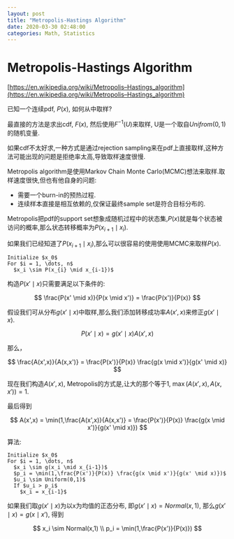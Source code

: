```yaml
---
layout: post
title: "Metropolis-Hastings Algorithm"
date: 2020-03-30 02:48:00
categories: Math, Statistics
---
```


# Metropolis-Hastings Algorithm

[https://en.wikipedia.org/wiki/Metropolis–Hastings_algorithm](https://en.wikipedia.org/wiki/Metropolis–Hastings_algorithm)

已知一个连续pdf, $P(x)$, 如何从中取样?

最直接的方法是求出cdf, $F(x)$, 然后使用$F^{-1}(U)$来取样, U是一个取自$Unifrom(0,1)$的随机变量.

如果cdf不太好求,一种方式是通过rejection sampling来在pdf上直接取样,这种方法可能出现的问题是拒绝率太高,导致取样速度很慢.

Metropolis algorithm是使用Markov Chain Monte Carlo(MCMC)想法来取样.取样速度很快,但也有他自身的问题:
  - 需要一个burn-in的预热过程.
  - 连续样本直接是相互依赖的,仅保证最终sample set是符合目标分布的.

Metropolis把pdf的support set想象成随机过程中的状态集,$P(x)$就是每个状态被访问的概率,那么状态转移概率为$P(x_{i+1} \mid x_i)$.

如果我们已经知道了$P(x_{i+1} \mid x_i)$,那么可以很容易的使用使用MCMC来取样$P(x)$.

```
Initialize $x_0$
For $i = 1, \dots, n$
  $x_i \sim P(x_{i} \mid x_{i-1})$
```

构造$P(x' \mid x)$只需要满足以下条件的:

$$
\frac{P(x' \mid x)}{P(x \mid x')} = \frac{P(x')}{P(x)}
$$

假设我们可从分布$g(x' \mid x)$中取样,那么我们添加转移成功率$A(x', x)$来修正$g(x' \mid x)$.

$$
P(x' \mid x) = g(x' \mid x) A(x',x)
$$

那么，

$$
\frac{A(x',x)}{A(x,x')} = \frac{P(x')}{P(x)} \frac{g(x \mid x')}{g(x' \mid x)}
$$

现在我们构造$A(x',x)$, Metropolis的方式是,让大的那个等于1, $\max(A(x',x),A(x,x'))= 1$.

最后得到

$$
A(x',x) = \min(1,\frac{A(x',x)}{A(x,x')} = \frac{P(x')}{P(x)} \frac{g(x \mid x')}{g(x' \mid x)})
$$

算法:

```
Initialize $x_0$
For $i = 1, \dots, n$
  $x_i \sim g(x_i \mid x_{i-1})$
  $p_i = \min(1,\frac{P(x')}{P(x)} \frac{g(x \mid x')}{g(x' \mid x)})$
  $u_i \sim Uniform(0,1)$
  If $u_i > p_i$
    $x_i = x_{i-1}$
```

如果我们取$g(x' \mid x)$为以x为均值的正态分布, 即$g(x' \mid x) = Normal(x,1)$, 那么$g(x' \mid x) = g(x \mid x')$, 得到

$$
x_i \sim Normal(x,1) \\
p_i = \min(1,\frac{P(x')}{P(x)})
$$

